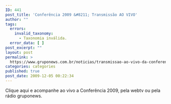 ```yaml
---
ID: 441
post_title: 'Conferência 2009 &#8211; Transmissão AO VIVO'
author: ""
tags:
  errors:
    invalid_taxonomy:
      - Taxonomia inválida.
  error_data: [ ]
post_excerpt: ""
layout: post
permalink: >
  https://www.gruponews.com.br/noticias/transmissao-ao-vivo-da-conferencia-2009
categories: categories
published: true
post_date: 2009-12-05 00:22:34
---
```

Clique aqui e acompanhe ao vivo a Conferência 2009, pela webtv ou pela rádio gruponews.